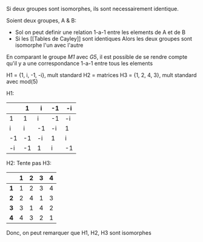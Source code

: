 Si deux groupes sont isomorphes, ils sont necessairement identique.

Soient deux groupes,  A & B:
- Sol on peut definir une relation 1-a-1 entre les elements de A et de B
- Si les [[Tables de Cayley]] sont identiques
Alors les deux groupes sont isomorphe l'un avec l'autre

En comparant le groupe *M1* avec *G5*, il est possible de se rendre compte qu'il y a une correspondance 1-a-1 entre tous les elements

H1 = {1, i, -1, -i}, mult standard
H2 = matrices
H3 = {1, 2, 4, 3}, mult standard avec mod(5)

H1:

|     | 1   | i   | -1  | -i  |
| --- | --- | --- | --- | --- |
| 1   | 1   | i   | -1  | -i  |
| i   | i   | -1  | -i  | 1   |
| -1  | -1  | -i  | 1   | i   |
| -i  | -1  | 1   | i   | -1  |

H2: Tente pas
H3:

|       | 1   | 2   | 3   | 4   |
| ----- | --- | --- | --- | --- |
| **1** | 1   | 2   | 3   | 4   |
| **2** | 2   | 4   | 1   | 3   |
| **3** | 3   | 1   | 4   | 2   |
| **4** | 4   | 3   | 2   | 1   |
Donc, on peut remarquer que H1, H2, H3 sont isomorphes